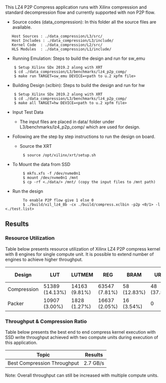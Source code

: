 This LZ4 P2P Compress application runs with Xilinx compression and standard decompression flow and currently supported with non P2P flow.

* Source codes (data_compression): In this folder all the source files are available.
```
   Host Sources : ./data_compression/L3/src/
   Host Includes : ./data_compression/L3/include/
   Kernel Code  : ./data_compression/L2/src/
   HLS Modules  : ./data_compression/L1/include/
```

* Running Emulation: Steps to build the design and run for sw_emu
```
    $ Setup Xilinx SDx 2019.2 along with XRT 
    $ cd ./data_compression/L3/benchmarks/lz4_p2p_comp/
    $ make run TARGET=sw_emu DEVICE=<path to u.2 xpfm file>
```

* Building Design (xclbin): Steps to build the design and run for hw
```
    $ Setup Xilinx SDx 2019.2 along with XRT 
    $ cd ./data_compression/L3/benchmarks/lz4_p2p_comp/
    $ make all TARGET=hw DEVICE=<path to u.2 xpfm file> 
```

* Input Test Data
  - The input files are placed in data/ folder under L3/benchmarks/lz4_p2p_comp/ which are used for design.

* Following are the step by step instructions to run the design on board.
  - Source the XRT 
```
        $ source /opt/xilinx/xrt/setup.sh
```
  - To Mount the data from SSD
```
        $ mkfs.xfs -f /dev/nvme0n1
        $ mount /dev/nvme0n1 /mnt
        $ cp -rf <./data/> /mnt/ (copy the input files to /mnt path)
```
  - Run the design
```
        To enable P2P flow give 1 else 0
        $ ./build/xil_lz4_8b -cx ./build/compress.xclbin -p2p <0/1> -l <./test.list> 
```

## Results

### Resource Utilization <br />

Table below presents resource utilization of Xilinx LZ4 P2P compress
kernel with 8 engines for single compute unit. It is possible to extend number of engines to achieve higher throughput.


| Design | LUT | LUTMEM | REG | BRAM | URAM| DSP | Fmax (MHz) |
| --------------- | --- | ------ | --- | ---- | --- | -----| -----|
| Compression     | 51389 (14.13%) |14163 (9.81%) | 63547 (7.81%) | 58 (12.83%)| 48 (37.50%)| 1 (0.05%)|215|
| Packer          | 10907 (3.00%) | 1828 (1.27%)| 16637 (2.05%)| 16 (3.54%)| 0 | 2(0.10%)|215|


### Throughput & Compression Ratio

Table below presents the best end to end compress kernel execution with SSD write throughput achieved with two compute units during execution of this application.

| Topic| Results| 
|-------|--------|
|Best Compression Throughput|2.7 GB/s|

Note: Overall throughput can still be increased with multiple compute units.
